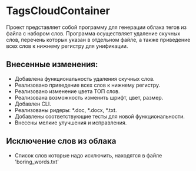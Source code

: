 # TagsCloudContainer

Проект представляет собой программу для генерации облака тегов из файла с набором слов. Программа осуществляет удаление скучных слов, перечень которых указан в отдельном файле, а также приведение всех слов к нижнему регистру для унификации.

## Внесенные изменения:

- Добавлена функциональность удаления скучных слов.
- Реализовано приведение всех слов к нижнему регистру.
- Реализовано изменение цвета ТОП слов.
- Реализована возможность изменить шрифт, цвет, размер.
- Добавлен CLI.
- Реализованы ридеры: \*.doc, \*.docx, \*.txt.
- Добавлены соответствующие тесты для новой функциональности.
- Внесены мелкие улучшения и исправления.

## Исключение слов из облака

- Список слов которые надо исключить, находятся в файле 'boring_words.txt'